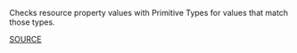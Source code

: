 Checks resource property values with Primitive Types for values that match those types.

[SOURCE](https://github.com/awslabs/cfn-python-lint/blob/master/docs/cfn-resource-specification.md#valueprimitivetype)